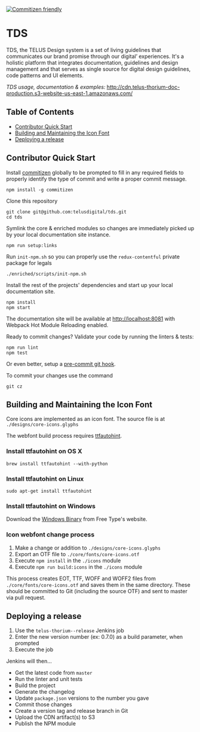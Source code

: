 [![Commitizen friendly](https://img.shields.io/badge/commitizen-friendly-brightgreen.svg)](http://commitizen.github.io/cz-cli/)


# TDS

TDS, the TELUS Design system is a set of living guidelines that communicates our brand promise through our digital’ experiences. It's a holistic platform that integrates documentation, guidelines and design management and that serves as single source for digital design guidelines, code patterns and UI elements.

*TDS usage, documentation & examples:* http://cdn.telus-thorium-doc-production.s3-website-us-east-1.amazonaws.com/


## Table of Contents

* [Contributor Quick Start](#contributor-quick-start)
* [Building and Maintaining the Icon Font](#building-and-maintaining-the-icon-font)
* [Deploying a release](#deploying-a-release)


## Contributor Quick Start

Install [commitizen](https://github.com/commitizen/cz-cli) globally to be prompted to fill in any required fields to properly identify the type of commit and write a proper commit message.

    npm install -g commitizen

Clone this repository

    git clone git@github.com:telusdigital/tds.git
    cd tds

Symlink the core & enriched modules so changes are immediately picked up by your local documentation site instance.

    npm run setup:links

Run `init-npm.sh` so you can properly use the `redux-contentful` private package for legals

    ./enriched/scripts/init-npm.sh

Install the rest of the projects' dependencies and start up your local documentation site.

    npm install
    npm start

The documentation site will be available at [http://localhost:8081](http://localhost:8081) with Webpack Hot Module Reloading enabled.

Ready to commit changes? Validate your code by running the linters & tests:

    npm run lint
    npm test

Or even better, setup a [pre-commit git hook](https://github.com/telusdigital/tds/wiki/pre-commit-hook-for-linting).

To commit your changes use the command

    git cz

## Building and Maintaining the Icon Font

Core icons are implemented as an icon font. The source file is at `./designs/core-icons.glyphs`

The webfont build process requires [ttfautohint](https://www.freetype.org/ttfautohint/#download).

### Install ttfautohint on OS X

    brew install ttfautohint --with-python

### Install ttfautohint on Linux

    sudo apt-get install ttfautohint

### Install ttfautohint on Windows

Download the [Windows Binary](https://www.freetype.org/ttfautohint/#download) from Free Type's website.

### Icon webfont change process

1. Make a change or addition to `./designs/core-icons.glyphs`
2. Export an OTF file to `./core/fonts/core-icons.otf`
3. Execute `npm install` in the `./icons` module
4. Execute `npm run build:icons` in the `./icons` module

This process creates EOT, TTF, WOFF and WOFF2 files from `./core/fonts/core-icons.otf` and saves them in the same directory. These should be committed to Git (including the source OTF) and sent to master via pull request.

## Deploying a release

1. Use the `telus-thorium--release` Jenkins job
2. Enter the new version number (ex: 0.7.0) as a build parameter, when prompted
3. Execute the job

Jenkins will then...

* Get the latest code from `master`
* Run the linter and unit tests
* Build the project
* Generate the changelog
* Update `package.json` versions to the number you gave
* Commit those changes
* Create a version tag and release branch in Git
* Upload the CDN artifact(s) to S3
* Publish the NPM module
